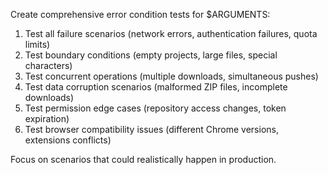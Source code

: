Create comprehensive error condition tests for $ARGUMENTS:

1. Test all failure scenarios (network errors, authentication failures, quota limits)
2. Test boundary conditions (empty projects, large files, special characters)
3. Test concurrent operations (multiple downloads, simultaneous pushes)
4. Test data corruption scenarios (malformed ZIP files, incomplete downloads)
5. Test permission edge cases (repository access changes, token expiration)
6. Test browser compatibility issues (different Chrome versions, extensions conflicts)

Focus on scenarios that could realistically happen in production.
